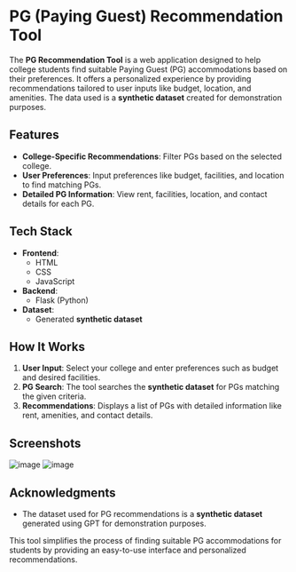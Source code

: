 # PG (Paying Guest) Recommendation Tool

The **PG Recommendation Tool** is a web application designed to help college students find suitable Paying Guest (PG) accommodations based on their preferences. It offers a personalized experience by providing recommendations tailored to user inputs like budget, location, and amenities. The data used is a **synthetic dataset** created for demonstration purposes.

## Features

- **College-Specific Recommendations**: Filter PGs based on the selected college.
- **User Preferences**: Input preferences like budget, facilities, and location to find matching PGs.
- **Detailed PG Information**: View rent, facilities, location, and contact details for each PG.
  
## Tech Stack

- **Frontend**:
  - HTML
  - CSS
  - JavaScript
- **Backend**:
  - Flask (Python)
- **Dataset**:
  - Generated **synthetic dataset**

## How It Works

1. **User Input**: Select your college and enter preferences such as budget and desired facilities.
2. **PG Search**: The tool searches the **synthetic dataset** for PGs matching the given criteria.
3. **Recommendations**: Displays a list of PGs with detailed information like rent, amenities, and contact details.

## Screenshots 

![image](https://github.com/user-attachments/assets/0a56c8c0-2cd7-46fd-9dcf-0926669362d0)
![image](https://github.com/user-attachments/assets/5ff45089-3b75-4709-8073-1fff1678be37)


## Acknowledgments

- The dataset used for PG recommendations is a **synthetic dataset** generated using GPT for demonstration purposes.

This tool simplifies the process of finding suitable PG accommodations for students by providing an easy-to-use interface and personalized recommendations.
